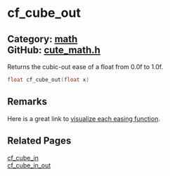 # cf_cube_out

Category: [math](https://github.com/RandyGaul/cute_framework/blob/master/docs/api_reference?id=math)  
GitHub: [cute_math.h](https://github.com/RandyGaul/cute_framework/blob/master/include/cute_math.h)  
---

Returns the cubic-out ease of a float from 0.0f to 1.0f.

```cpp
float cf_cube_out(float x)
```

## Remarks

Here is a great link to [visualize each easing function](https://easings.net/).

## Related Pages

[cf_cube_in](https://github.com/RandyGaul/cute_framework/blob/master/docs/math/cf_cube_in.md)  
[cf_cube_in_out](https://github.com/RandyGaul/cute_framework/blob/master/docs/math/cf_cube_in_out.md)  
